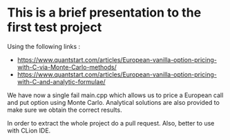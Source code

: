 # This is a brief presentation to the first test project

Using the following links : 
  - https://www.quantstart.com/articles/European-vanilla-option-pricing-with-C-via-Monte-Carlo-methods/
  - https://www.quantstart.com/articles/European-vanilla-option-pricing-with-C-and-analytic-formulae/

We have now a single fail main.cpp which allows us to price a European call and put option using Monte Carlo. 
Analytical solutions are also provided to make sure we obtain the correct results. 

In order to extract the whole project do a pull request.
Also, better to use with CLion IDE. 
